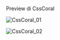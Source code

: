Preview di CssCoral

![CssCoral_01](https://user-images.githubusercontent.com/5698334/113676418-b20ac380-96bc-11eb-9b3d-3f7ddbf51dac.jpg)

![CssCoral_02](https://user-images.githubusercontent.com/5698334/113676432-b8993b00-96bc-11eb-98a1-80dabb168102.jpg)

